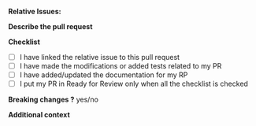 **Relative Issues:** <!-- Link the relative issue with "Fix #1" or "Resolve #1" -->

**Describe the pull request**
<!-- A clear and concise description of what the PR doing. -->

**Checklist**

- [ ] I have linked the relative issue to this pull request
- [ ] I have made the modifications or added tests related to my PR
- [ ] I have added/updated the documentation for my RP
- [ ] I put my PR in Ready for Review only when all the checklist is checked

**Breaking changes ?**
yes/no

**Additional context**
<!-- Add any other context about your PR here. -->
